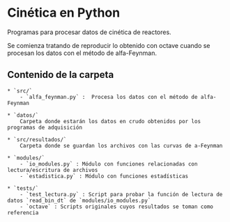 Cinética en Python
==================

Programas para procesar datos de cinética de reactores.


Se comienza tratando de reproducir lo obtenido con octave cuando se procesan los datos con el método de alfa-Feynman.

Contenido de la carpeta
-----------------------

    * `src/` 
        - `alfa_feynman.py` :  Procesa los datos con el método de alfa-Feynman

    * `datos/` 
        Carpeta donde estarán los datos en crudo obtenidos por los programas de adquisición
    
    * `src/resultados/` 
        Carpeta donde se guardan los archivos con las curvas de a-Feynman

    * `modules/` 
        - `io_modules.py` : Módulo con funciones relacionadas con lectura/escritura de archivos
        - `estadistica.py` : Módulo con funciones estadísticas

    * `tests/`
        - `test_lectura.py` : Script para probar la función de lectura de datos `read_bin_dt` de `modules/io_modules.py`
        - `octave` : Scripts originales cuyos resultados se toman como referencia
